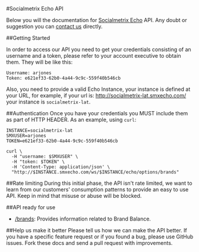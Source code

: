 #Socialmetrix Echo API

Below you will the documentation for [Socialmetrix Echo](http://socialmetrix.com/#products) API.
Any doubt or suggestion you can [contact us](mailto:product@socialmetrix.com) directly.

##Getting Started

In order to access our API you need to get your credentials consisting of an username and a token, please refer to your account executive to obtain them. They will be like this: 

```
Username: arjones
Token: e621ef33-62b0-4a44-9c9c-559f40b546cb
```

Also, you need to provide a valid Echo Instance, your instance is defined at your URL, for example, if your url is: http://socialmetrix-lat.smxecho.com/ your instance is `socialmetrix-lat`.

##Authentication
Once you have your credentials you MUST include them as part of HTTP HEADER.
As an example, using `curl`:

```shell
INSTANCE=socialmetrix-lat
SMXUSER=arjones
TOKEN=e621ef33-62b0-4a44-9c9c-559f40b546cb

curl \
  -H "username: $SMXUSER" \
  -H "token: $TOKEN" \
  -H 'Content-Type: application/json' \
  "http://$INSTANCE.smxecho.com/ws/$INSTANCE/echo/options/brands"
```

##Rate limiting
During this initial phase, the API isn't rate limited, we want to learn from our customers' consumption patterns to provide an easy to use API. Keep in mind that misuse or abuse will be blocked.

##API ready for use
* [/brands](sections/brands.md): Provides information related to Brand Balance.


##Help us make it better
Please tell us how we can make the API better. If you have a specific feature request or if you found a bug, please use GitHub issues. Fork these docs and send a pull request with improvements.
